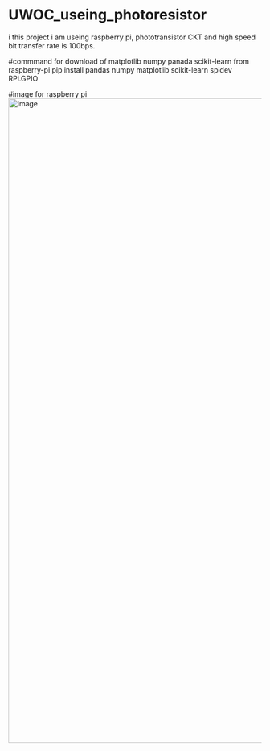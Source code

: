 # UWOC_useing_photoresistor
i this project i am useing raspberry pi, phototransistor CKT and high speed bit transfer rate is 100bps.

#commmand for download of matplotlib numpy panada scikit-learn from raspberry-pi
pip install pandas numpy matplotlib scikit-learn spidev RPi.GPIO

#image for raspberry pi
<img width="562" height="1280" alt="image" src="https://github.com/user-attachments/assets/8f5e1673-5d61-493b-8574-64edba64efb2" />
